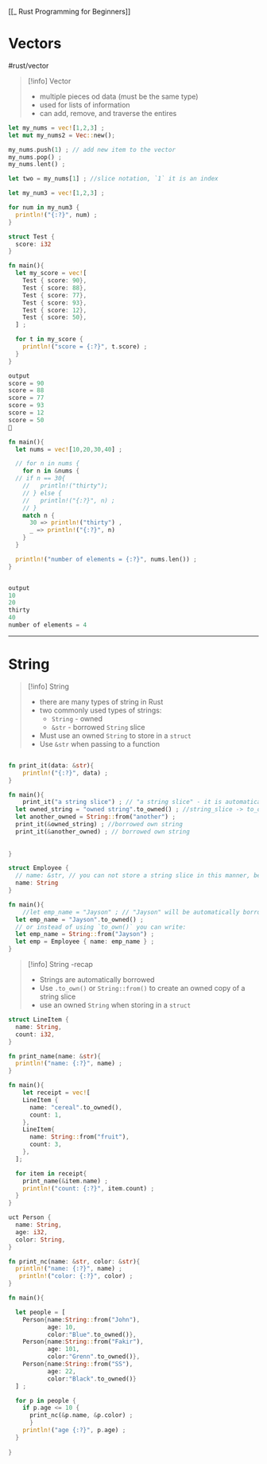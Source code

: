 [[_ Rust Programming for Beginners]]

# Vectors
#rust/vector 

>[!info] Vector
>- multiple pieces od data (must be the same type)
>- used for lists of information
>- can add, remove, and traverse the entires

```rust
let my_nums = vec![1,2,3] ;
let mut my_nums2 = Vec::new();

my_nums.push(1) ; // add new item to the vector
my_nums.pop() ; 
my_nums.lent() ;

let two = my_nums[1] ; //slice notation, `1` it is an index

let my_num3 = vec![1,2,3] ;

for num in my_num3 {
  println!("{:?}", num) ;
}

```
>
```rust
struct Test {
  score: i32
}

fn main(){
  let my_score = vec![
    Test { score: 90},
    Test { score: 88},
    Test { score: 77},
    Test { score: 93},
    Test { score: 12},
    Test { score: 50},
  ] ;

  for t in my_score {
    println!("score = {:?}", t.score) ;
  }
}

output
score = 90
score = 88
score = 77
score = 93
score = 12
score = 50
 
```


```rust
fn main(){
  let nums = vec![10,20,30,40] ;

  // for n in nums {
    for n in &nums {  
  // if n == 30{
    //   println!("thirty");
    // } else {
    //   println!("{:?}", n) ;
    // }
    match n {
      30 => println!("thirty") ,
      _ => println!("{:?}", n)
    }
  }

  println!("number of elements = {:?}", nums.len()) ;
}


output
10
20
thirty
40
number of elements = 4
```


--------
# String
>[!info] String
>- there are many types of string in Rust
>- two commonly used types of strings:
>	- `String` - owned
>	- `&str` - borrowed `String` slice
>- Must use an owned `String` to store in a `struct`
>- Use `&str` when passing to a function

```rust

fn print_it(data: &str){
	println!("{:?}", data) ;
}

fn main(){
	print_it("a string slice") ; // "a string slice" - it is automatically borrowed
  let owned_string = "owned string".to_owned() ; //string_slice -> to_owned() -> a own string
  let another_owned = String::from("another") ;
  print_it(&owned_string) ; //borrowed own string
  print_it(&another_owned) ; // borrowed own string
  
  
}
```

```rust
struct Employee {
  // name: &str, // you can not store a string slice in this manner, because that structuter won't be responsible to delete the string
  name: String
}

fn main(){
	//let emp_name = "Jayson" ; // "Jayson" will be automatically borrowd
  let emp_name = "Jayson".to_owned() ;
  // or instead of using `to_own()` you can write:
  let emp_name = String::from("Jayson") ;
  let emp = Employee { name: emp_name } ;
}
```


>[!info] String -recap
>- Strings are automatically borrowed 
>- Use `.to_own()` or `String::from()` to create an owned copy of a string slice
>- use an owned `String` when storing in a `struct`


```rust
struct LineItem {
  name: String,
  count: i32, 
}

fn print_name(name: &str){
  println!("name: {:?}", name) ;
}

fn main(){
	let receipt = vec![
    LineItem {
      name: "cereal".to_owned(),
      count: 1,
    },
    LineItem{
      name: String::from("fruit"),
      count: 3,
    },
  ];

  for item in receipt{
    print_name(&item.name) ;
    println!("count: {:?}", item.count) ;
  }
}
```


```rust
uct Person {
  name: String,
  age: i32, 
  color: String,
}

fn print_nc(name: &str, color: &str){
  println!("name: {:?}", name) ;
   println!("color: {:?}", color) ;
}

fn main(){

  let people = [
    Person{name:String::from("John"),
           age: 10,
           color:"Blue".to_owned()},
    Person{name:String::from("Fakir"),
           age: 101,
           color:"Grenn".to_owned()},
    Person{name:String::from("SS"),
           age: 22,
           color:"Black".to_owned()}
  ] ;

  for p in people {
    if p.age <= 10 {
      print_nc(&p.name, &p.color) ;
      }
    println!("age {:?}", p.age) ;
  }
  
}
```













